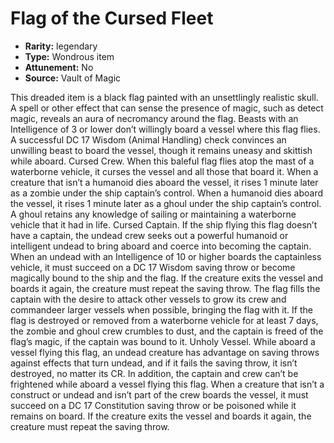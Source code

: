 
# Flag of the Cursed Fleet

* **Rarity:** legendary
* **Type:** Wondrous item
* **Attunement:** No
* **Source:** Vault of Magic


This dreaded item is a black flag painted with an unsettlingly realistic skull. A spell or other effect that can sense the presence of magic, such as detect magic, reveals an aura of necromancy around the flag. Beasts with an Intelligence of 3 or lower don’t willingly board a vessel where this flag flies. A successful DC 17 Wisdom (Animal Handling) check convinces an unwilling beast to board the vessel, though it remains uneasy and skittish while aboard. 
Cursed Crew. When this baleful flag flies atop the mast of a waterborne vehicle, it curses the vessel and all those that board it. When a creature that isn’t a humanoid dies aboard the vessel, it rises 1 minute later as a zombie under the ship captain’s control. When a humanoid dies aboard the vessel, it rises 1 minute later as a ghoul under the ship captain’s control. A ghoul retains any knowledge of sailing or maintaining a waterborne vehicle that it had in life. 
Cursed Captain. If the ship flying this flag doesn’t have a captain, the undead crew seeks out a powerful humanoid or intelligent undead to bring aboard and coerce into becoming the captain. When an undead with an Intelligence of 10 or higher boards the captainless vehicle, it must succeed on a DC 17 Wisdom saving throw or become magically bound to the ship and the flag. If the creature exits the vessel and boards it again, the creature must repeat the saving throw. The flag fills the captain with the desire to attack other vessels to grow its crew and commandeer larger vessels when possible, bringing the flag with it. If the flag is destroyed or removed from a waterborne vehicle for at least 7 days, the zombie and ghoul crew crumbles to dust, and the captain is freed of the flag’s magic, if the captain was bound to it. 
Unholy Vessel. While aboard a vessel flying this flag, an undead creature has advantage on saving throws against effects that turn undead, and if it fails the saving throw, it isn’t destroyed, no matter its CR. In addition, the captain and crew can’t be frightened while aboard a vessel flying this flag. 
When a creature that isn’t a construct or undead and isn’t part of the crew boards the vessel, it must succeed on a DC 17 Constitution saving throw or be poisoned while it remains on board. If the creature exits the vessel and boards it again, the creature must repeat the saving throw.
